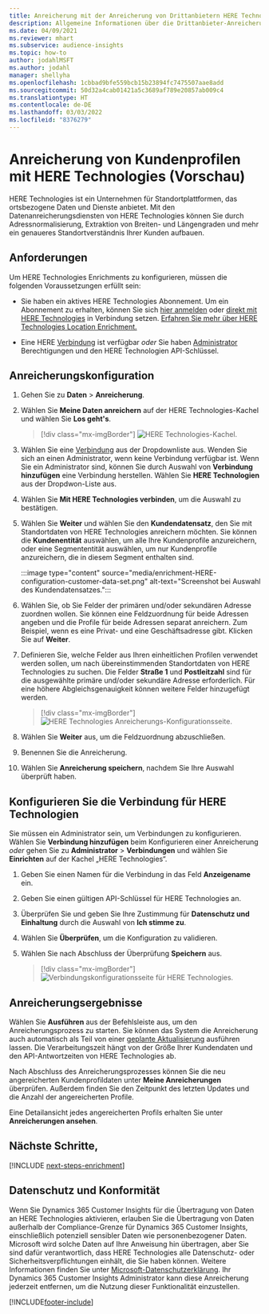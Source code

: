 ```yaml
---
title: Anreicherung mit der Anreicherung von Drittanbietern HERE Technologies
description: Allgemeine Informationen über die Drittanbieter-Anreicherung von HERE Technologies.
ms.date: 04/09/2021
ms.reviewer: mhart
ms.subservice: audience-insights
ms.topic: how-to
author: jodahlMSFT
ms.author: jodahl
manager: shellyha
ms.openlocfilehash: 1cbbad9bfe559bcb15b23894fc7475507aae8add
ms.sourcegitcommit: 50d32a4cab01421a5c3689af789e20857ab009c4
ms.translationtype: HT
ms.contentlocale: de-DE
ms.lasthandoff: 03/03/2022
ms.locfileid: "8376279"
---
```

# <a name="enrichment-of-customer-profiles-with-here-technologies-preview"></a>Anreicherung von Kundenprofilen mit HERE Technologies (Vorschau)

HERE Technologies ist ein Unternehmen für Standortplattformen, das ortsbezogene Daten und Dienste anbietet. Mit den Datenanreicherungsdiensten von HERE Technologies können Sie durch Adressnormalisierung, Extraktion von Breiten- und Längengraden und mehr ein genaueres Standortverständnis Ihrer Kunden aufbauen.

## <a name="prerequisites"></a>Anforderungen

Um HERE Technologies Enrichments zu konfigurieren, müssen die folgenden Voraussetzungen erfüllt sein:

- Sie haben ein aktives HERE Technologies Abonnement. Um ein Abonnement zu erhalten, können Sie sich [hier anmelden](https://developer.here.com/sign-up?utm_medium=referral&utm_source=Microsoft-Dynamics-CI&create=Freemium-Basic) oder [direkt mit HERE Technologies](https://developer.here.com/help?utm_medium=referral&utm_source=Microsoft-Dynamics-CI#how-can-we-help-you) in Verbindung setzen. [Erfahren Sie mehr über HERE Technologies Location Enrichment.](https://developer.here.com/location-enrichment?cid=Dev-MicrosoftDynamics-DB-0-Dev-&utm_source=MicrosoftDynamics&utm_medium=referral&utm_campaign=Online_Dev_ReferralMicrosoft)

- Eine HERE [Verbindung](connections.md) ist verfügbar *oder* Sie haben [Administrator](permissions.md#admin) Berechtigungen und den HERE Technologien API-Schlüssel.

## <a name="configure-the-enrichment"></a>Anreicherungskonfiguration

1. Gehen Sie zu **Daten** > **Anreicherung**. 

1. Wählen Sie **Meine Daten anreichern** auf der HERE Technologies-Kachel und wählen Sie **Los geht's**.

   > [!div class="mx-imgBorder"]
   > ![HERE Technologies-Kachel.](media/HERE-tile.png "HERE Technologies Kachel")

1. Wählen Sie eine [Verbindung](connections.md) aus der Dropdownliste aus. Wenden Sie sich an einen Administrator, wenn keine Verbindung verfügbar ist. Wenn Sie ein Administrator sind, können Sie durch Auswahl von **Verbindung hinzufügen** eine Verbindung herstellen. Wählen Sie **HERE Technologien** aus der Dropdwon-Liste aus. 

1. Wählen Sie **Mit HERE Technologies verbinden**, um die Auswahl zu bestätigen.

1.  Wählen Sie **Weiter** und wählen Sie den **Kundendatensatz**, den Sie mit Standortdaten von HERE Technologies anreichern möchten. Sie können die **Kundenentität** auswählen, um alle Ihre Kundenprofile anzureichern, oder eine Segmententität auswählen, um nur Kundenprofile anzureichern, die in diesem Segment enthalten sind.

    :::image type="content" source="media/enrichment-HERE-configuration-customer-data-set.png" alt-text="Screenshot bei Auswahl des Kundendatensatzes.":::

1. Wählen Sie, ob Sie Felder der primären und/oder sekundären Adresse zuordnen wollen. Sie können eine Feldzuordnung für beide Adressen angeben und die Profile für beide Adressen separat anreichern. Zum Beispiel, wenn es eine Privat- und eine Geschäftsadresse gibt. Klicken Sie auf **Weiter**.

1. Definieren Sie, welche Felder aus Ihren einheitlichen Profilen verwendet werden sollen, um nach übereinstimmenden Standortdaten von HERE Technologies zu suchen. Die Felder **Straße 1** und **Postleitzahl** sind für die ausgewählte primäre und/oder sekundäre Adresse erforderlich. Für eine höhere Abgleichsgenauigkeit können weitere Felder hinzugefügt werden.

   > [!div class="mx-imgBorder"]
   > ![HERE Technologies Anreicherungs-Konfigurationsseite.](media/enrichment-HERE-configuration.png "HERE Technologies Anreicherungs-Konfigurationsseite")

1. Wählen Sie **Weiter** aus, um die Feldzuordnung abzuschließen.

1. Benennen Sie die Anreicherung. 

1. Wählen Sie **Anreicherung speichern**, nachdem Sie Ihre Auswahl überprüft haben.

## <a name="configure-the-connection-for-here-technologies"></a>Konfigurieren Sie die Verbindung für HERE Technologien 

Sie müssen ein Administrator sein, um Verbindungen zu konfigurieren. Wählen Sie **Verbindung hinzufügen** beim Konfigurieren einer Anreicherung *oder* gehen Sie zu **Administrator** > **Verbindungen** und wählen Sie **Einrichten** auf der Kachel „HERE Technologies“.

1. Geben Sie einen Namen für die Verbindung in das Feld **Anzeigename** ein.

1. Geben Sie einen gültigen API-Schlüssel für HERE Technologies an.

1. Überprüfen Sie und geben Sie Ihre Zustimmung für **Datenschutz und Einhaltung** durch die Auswahl von **Ich stimme zu**.

1. Wählen Sie **Überprüfen**, um die Konfiguration zu validieren.

1. Wählen Sie nach Abschluss der Überprüfung **Speichern** aus.

   > [!div class="mx-imgBorder"]
   > ![Verbindungskonfigurationsseite für HERE Technologies.](media/enrichment-HERE-connection.png "Verbindungskonfigurationsseite für HERE Technologies")

## <a name="enrichment-results"></a>Anreicherungsergebnisse

Wählen Sie **Ausführen** aus der Befehlsleiste aus, um den Anreicherungsprozess zu starten. Sie können das System die Anreicherung auch automatisch als Teil von einer [geplante Aktualisierung](system.md#schedule-tab) ausführen lassen. Die Verarbeitungszeit hängt von der Größe Ihrer Kundendaten und den API-Antwortzeiten von HERE Technologies ab.

Nach Abschluss des Anreicherungsprozesses können Sie die neu angereicherten Kundenprofildaten unter **Meine Anreicherungen** überprüfen. Außerdem finden Sie den Zeitpunkt des letzten Updates und die Anzahl der angereicherten Profile.

Eine Detailansicht jedes angereicherten Profils erhalten Sie unter **Anreicherungen ansehen**.

## <a name="next-steps"></a>Nächste Schritte,

[!INCLUDE [next-steps-enrichment](../includes/next-steps-enrichment.md)]

## <a name="data-privacy-and-compliance"></a>Datenschutz und Konformität

Wenn Sie Dynamics 365 Customer Insights für die Übertragung von Daten an HERE Technologies aktivieren, erlauben Sie die Übertragung von Daten außerhalb der Compliance-Grenze für Dynamics 365 Customer Insights, einschließlich potenziell sensibler Daten wie personenbezogener Daten. Microsoft wird solche Daten auf Ihre Anweisung hin übertragen, aber Sie sind dafür verantwortlich, dass HERE Technologies alle Datenschutz- oder Sicherheitsverpflichtungen einhält, die Sie haben können. Weitere Informationen finden Sie unter [Microsoft-Datenschutzerklärung](https://go.microsoft.com/fwlink/?linkid=396732).
Ihr Dynamics 365 Customer Insights Administrator kann diese Anreicherung jederzeit entfernen, um die Nutzung dieser Funktionalität einzustellen.


[!INCLUDE[footer-include](../includes/footer-banner.md)]
